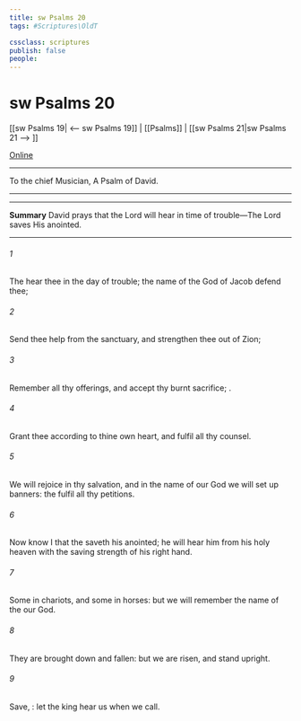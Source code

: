 ```yaml
---
title: sw Psalms 20
tags: #Scriptures\OldT

cssclass: scriptures
publish: false
people:
---
```


# sw Psalms 20
[[sw Psalms 19| <-- sw Psalms 19]] | [[Psalms]] | [[sw Psalms 21|sw Psalms 21 --> ]]

[Online](https://churchofjesuschrist.org/study/scriptures/ot/ps/20?lang=eng)

---
To the chief Musician, A Psalm of David.

---

---
__Summary__
David prays that the Lord will hear in time of trouble—The Lord saves His anointed.

---
###### 1 
The  hear thee in the day of trouble; the name of the God of Jacob defend thee;

###### 2 
Send thee help from the sanctuary, and strengthen thee out of Zion;

###### 3 
Remember all thy offerings, and accept thy burnt sacrifice; .

###### 4 
Grant thee according to thine own heart, and fulfil all thy counsel.

###### 5 
We will rejoice in thy salvation, and in the name of our God we will set up  banners: the  fulfil all thy petitions.

###### 6 
Now know I that the  saveth his anointed; he will hear him from his holy heaven with the saving strength of his right hand.

###### 7 
Some  in chariots, and some in horses: but we will remember the name of the  our God.

###### 8 
They are brought down and fallen: but we are risen, and stand upright.

###### 9 
Save, : let the king hear us when we call.

